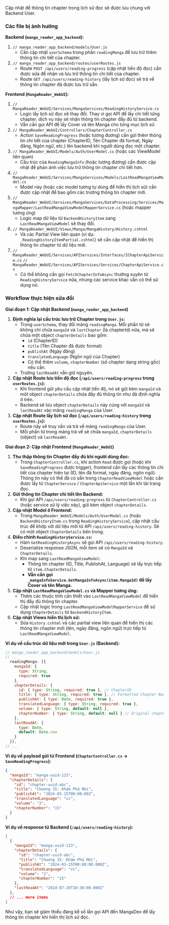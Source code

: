 Cập nhật để thông tin chapter trong lịch sử đọc sẽ được lưu chung với Backend User.

### Các file bị ảnh hưởng

**Backend (`manga_reader_app_backend`):**

1.  `// manga_reader_app_backend/models/User.js`
    *   Cần cập nhật `userSchema` trong phần `readingManga` để lưu trữ thêm thông tin chi tiết của chapter.
2.  `// manga_reader_app_backend/routes/userRoutes.js`
    *   Route `POST /api/users/reading-progress` (cập nhật tiến độ đọc) cần được sửa để nhận và lưu trữ thông tin chi tiết của chapter.
    *   Route `GET /api/users/reading-history` (lấy lịch sử đọc) sẽ trả về thông tin chapter đã được lưu trữ sẵn.

**Frontend (`MangaReader_WebUI`):**

1.  `// MangaReader_WebUI/Services/MangaServices/ReadingHistoryService.cs`
    *   Logic lấy lịch sử đọc sẽ thay đổi. Thay vì gọi API để lấy chi tiết từng chapter, dịch vụ này sẽ nhận thông tin chapter đầy đủ từ backend.
    *   Vẫn cần gọi API để lấy Cover và tên Manga cho từng mục lịch sử.
2.  `// MangaReader_WebUI/Controllers/ChapterController.cs`
    *   Action `SaveReadingProgress` (hoặc tương đương) cần gửi thêm thông tin chi tiết của chapter (ChapterID, Tên Chapter đã format, Ngày đăng, Ngôn ngữ, etc.) lên backend khi người dùng đọc một chapter.
3.  `// MangaReader_WebUI/Models/Auth/UserModel.cs` (hoặc các ViewModel liên quan)
    *   Cấu trúc của `ReadingMangaInfo` (hoặc tương đương) cần được cập nhật để phản ánh việc lưu trữ thông tin chapter chi tiết hơn.
4.  `// MangaReader_WebUI/Services/MangaServices/Models/LastReadMangaViewModel.cs`
    *   Model này (hoặc các model tương tự dùng để hiển thị lịch sử) cần được cập nhật để bao gồm các trường thông tin chapter mới.
5.  `// MangaReader_WebUI/Services/MangaServices/DataProcessing/Services/MangaMapper/LastReadMangaViewModelMapperService.cs` (hoặc mapper tương ứng)
    *   Logic map dữ liệu từ `BackendHistoryItem` sang `LastReadMangaViewModel` sẽ thay đổi.
6.  `// MangaReader_WebUI/Views/Manga/MangaHistory/History.cshtml`
    *   Và các Partial View liên quan (ví dụ: `_ReadingHistoryItemPartial.cshtml`) sẽ cần cập nhật để hiển thị thông tin chapter từ dữ liệu mới.
7.  `// MangaReader_WebUI/Services/APIServices/Interfaces/IChapterApiService.cs`
    `// MangaReader_WebUI/Services/APIServices/Services/ChapterApiService.cs`
    *   Có thể không cần gọi `FetchChapterInfoAsync` thường xuyên từ `ReadingHistoryService` nữa, nhưng các service khác vẫn có thể sử dụng nó.

### Workflow thực hiện sửa đổi

**Giai đoạn 1: Cập nhật Backend (`manga_reader_app_backend`)**

1.  **Định nghĩa lại cấu trúc lưu trữ Chapter trong `User.js`:**
    *   Trong `userSchema`, thay đổi mảng `readingManga`. Mỗi phần tử sẽ không chỉ chứa `mangaId` và `lastChapter` (là chapterId) nữa, mà sẽ chứa một object `chapterDetails` bao gồm:
        *   `id` (ChapterID)
        *   `title` (Tên Chapter đã được format)
        *   `publishAt` (Ngày đăng)
        *   `translatedLanguage` (Ngôn ngữ của Chapter)
        *   Có thể thêm `volume`, `chapterNumber` (số chapter dạng string gốc) nếu cần.
    *   Trường `lastReadAt` vẫn giữ nguyên.
2.  **Cập nhật Route lưu tiến độ đọc (`/api/users/reading-progress` trong `userRoutes.js`):**
    *   Khi frontend gửi yêu cầu cập nhật tiến độ, nó sẽ gửi kèm `mangaId` và một object `chapterDetails` chứa đầy đủ thông tin như đã định nghĩa ở trên.
    *   Backend sẽ lưu object `chapterDetails` này cùng với `mangaId` và `lastReadAt` vào mảng `readingManga` của User.
3.  **Cập nhật Route lấy lịch sử đọc (`/api/users/reading-history` trong `userRoutes.js`):**
    *   Route này sẽ truy vấn và trả về mảng `readingManga` của User.
    *   Mỗi phần tử trong mảng trả về sẽ chứa `mangaId`, `chapterDetails` (object) và `lastReadAt`.

**Giai đoạn 2: Cập nhật Frontend (`MangaReader_WebUI`)**

1.  **Thu thập thông tin Chapter đầy đủ khi người dùng đọc:**
    *   Trong `ChapterController.cs`, khi action `Read` được gọi (hoặc khi `SaveReadingProgress` được trigger), frontend cần lấy các thông tin chi tiết của chapter hiện tại (ID, tên đã format, ngày đăng, ngôn ngữ). Thông tin này có thể đã có sẵn trong `ChapterReadViewModel` hoặc cần được lấy từ `ChapterService` / `ChapterApiService` một lần khi tải trang đọc.
2.  **Gửi thông tin Chapter chi tiết lên Backend:**
    *   Khi gọi API `/api/users/reading-progress` từ `ChapterController.cs` (hoặc service xử lý việc này), gửi kèm object `chapterDetails`.
3.  **Cập nhật Model ở Frontend:**
    *   Trong `MangaReader_WebUI/Models/Auth/UserModel.cs` (hoặc `BackendHistoryItem.cs` trong `ReadingHistoryService`), cập nhật cấu trúc để khớp với dữ liệu mới từ API `/api/users/reading-history`. Sẽ có một object `ChapterDetails` bên trong.
4.  **Điều chỉnh `ReadingHistoryService.cs`:**
    *   Hàm `GetReadingHistoryAsync` sẽ gọi API `/api/users/reading-history`.
    *   Deserialize response JSON, mỗi item sẽ có `MangaId` và `ChapterDetails`.
    *   Khi map sang `LastReadMangaViewModel`:
        *   Thông tin chapter (ID, Title, PublishAt, Language) sẽ lấy trực tiếp từ `item.ChapterDetails`.
        *   **Vẫn cần gọi `_mangaInfoService.GetMangaInfoAsync(item.MangaId)` để lấy Cover và tên Manga.**
5.  **Cập nhật `LastReadMangaViewModel.cs` và Mapper tương ứng:**
    *   Thêm các thuộc tính cần thiết vào `LastReadMangaViewModel` để hiển thị đầy đủ thông tin chapter.
    *   Cập nhật logic trong `LastReadMangaViewModelMapperService` để sử dụng `ChapterDetails` từ `BackendHistoryItem`.
6.  **Cập nhật Views hiển thị lịch sử:**
    *   Sửa `History.cshtml` và các partial view liên quan để hiển thị các thông tin chapter mới (tên, ngày đăng, ngôn ngữ) trực tiếp từ `LastReadMangaViewModel`.

**Ví dụ về cấu trúc dữ liệu mới trong `User.js` (Backend):**
```javascript
// manga_reader_app_backend/models/User.js
// ...
  readingManga: [{
    mangaId: {
      type: String,
      required: true
    },
    chapterDetails: {
      id: { type: String, required: true }, // ChapterID
      title: { type: String, required: true }, // Formatted Chapter Name, e.g., "Chapter 10: The Beginning"
      publishAt: { type: Date, required: true },
      translatedLanguage: { type: String, required: true },
      volume: { type: String, default: null },
      chapterNumber: { type: String, default: null } // Original chapter number string like "10", "10.5"
    },
    lastReadAt: {
      type: Date,
      default: Date.now
    }
  }],
// ...
```

**Ví dụ về payload gửi từ Frontend (`ChapterController.cs` -> `SaveReadingProgress`):**
```json
{
  "mangaId": "manga-uuid-123",
  "chapterDetails": {
    "id": "chapter-uuid-abc",
    "title": "Chương 15: Khám Phá Mới",
    "publishAt": "2024-03-15T00:00:00Z",
    "translatedLanguage": "vi",
    "volume": "2",
    "chapterNumber": "15"
  }
}
```

**Ví dụ về response từ Backend (`/api/users/reading-history`):**
```json
[
  {
    "mangaId": "manga-uuid-123",
    "chapterDetails": {
      "id": "chapter-uuid-abc",
      "title": "Chương 15: Khám Phá Mới",
      "publishAt": "2024-03-15T00:00:00.000Z",
      "translatedLanguage": "vi",
      "volume": "2",
      "chapterNumber": "15"
    },
    "lastReadAt": "2024-07-20T10:30:00.000Z"
  },
  // ... more items
]
```

Như vậy, bạn sẽ giảm thiểu đáng kể số lần gọi API đến MangaDex để lấy thông tin chapter khi hiển thị lịch sử đọc.